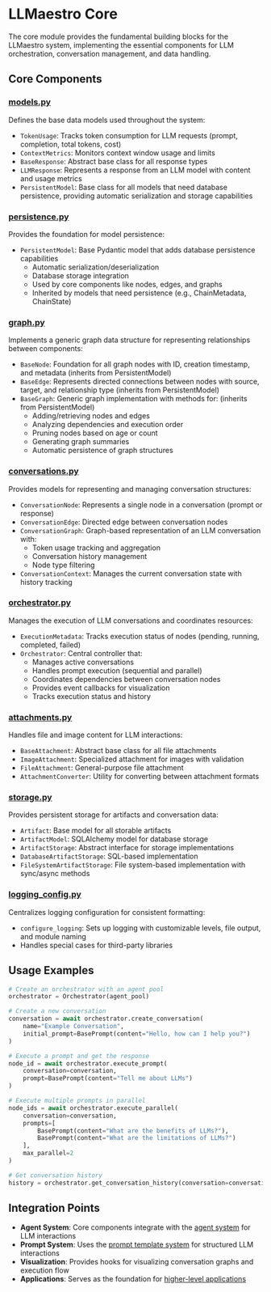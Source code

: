 # LLMaestro Core

The core module provides the fundamental building blocks for the LLMaestro system, implementing the essential components for LLM orchestration, conversation management, and data handling.

## Core Components

### [models.py](./models.py)

Defines the base data models used throughout the system:

- `TokenUsage`: Tracks token consumption for LLM requests (prompt, completion, total tokens, cost)
- `ContextMetrics`: Monitors context window usage and limits
- `BaseResponse`: Abstract base class for all response types
- `LLMResponse`: Represents a response from an LLM model with content and usage metrics
- `PersistentModel`: Base class for all models that need database persistence, providing automatic serialization and storage capabilities

### [persistence.py](./persistence.py)

Provides the foundation for model persistence:

- `PersistentModel`: Base Pydantic model that adds database persistence capabilities
  - Automatic serialization/deserialization
  - Database storage integration
  - Used by core components like nodes, edges, and graphs
  - Inherited by models that need persistence (e.g., ChainMetadata, ChainState)

### [graph.py](./graph.py)

Implements a generic graph data structure for representing relationships between components:

- `BaseNode`: Foundation for all graph nodes with ID, creation timestamp, and metadata (inherits from PersistentModel)
- `BaseEdge`: Represents directed connections between nodes with source, target, and relationship type (inherits from PersistentModel)
- `BaseGraph`: Generic graph implementation with methods for: (inherits from PersistentModel)
  - Adding/retrieving nodes and edges
  - Analyzing dependencies and execution order
  - Pruning nodes based on age or count
  - Generating graph summaries
  - Automatic persistence of graph structures

### [conversations.py](./conversations.py)

Provides models for representing and managing conversation structures:

- `ConversationNode`: Represents a single node in a conversation (prompt or response)
- `ConversationEdge`: Directed edge between conversation nodes
- `ConversationGraph`: Graph-based representation of an LLM conversation with:
  - Token usage tracking and aggregation
  - Conversation history management
  - Node type filtering
- `ConversationContext`: Manages the current conversation state with history tracking

### [orchestrator.py](./orchestrator.py)

Manages the execution of LLM conversations and coordinates resources:

- `ExecutionMetadata`: Tracks execution status of nodes (pending, running, completed, failed)
- `Orchestrator`: Central controller that:
  - Manages active conversations
  - Handles prompt execution (sequential and parallel)
  - Coordinates dependencies between conversation nodes
  - Provides event callbacks for visualization
  - Tracks execution status and history

### [attachments.py](./attachments.py)

Handles file and image content for LLM interactions:

- `BaseAttachment`: Abstract base class for all file attachments
- `ImageAttachment`: Specialized attachment for images with validation
- `FileAttachment`: General-purpose file attachment
- `AttachmentConverter`: Utility for converting between attachment formats

### [storage.py](./storage.py)

Provides persistent storage for artifacts and conversation data:

- `Artifact`: Base model for all storable artifacts
- `ArtifactModel`: SQLAlchemy model for database storage
- `ArtifactStorage`: Abstract interface for storage implementations
- `DatabaseArtifactStorage`: SQL-based implementation
- `FileSystemArtifactStorage`: File system-based implementation with sync/async methods

### [logging_config.py](./logging_config.py)

Centralizes logging configuration for consistent formatting:

- `configure_logging`: Sets up logging with customizable levels, file output, and module naming
- Handles special cases for third-party libraries

## Usage Examples

```python
# Create an orchestrator with an agent pool
orchestrator = Orchestrator(agent_pool)

# Create a new conversation
conversation = await orchestrator.create_conversation(
    name="Example Conversation",
    initial_prompt=BasePrompt(content="Hello, how can I help you?")
)

# Execute a prompt and get the response
node_id = await orchestrator.execute_prompt(
    conversation=conversation,
    prompt=BasePrompt(content="Tell me about LLMs")
)

# Execute multiple prompts in parallel
node_ids = await orchestrator.execute_parallel(
    conversation=conversation,
    prompts=[
        BasePrompt(content="What are the benefits of LLMs?"),
        BasePrompt(content="What are the limitations of LLMs?")
    ],
    max_parallel=2
)

# Get conversation history
history = orchestrator.get_conversation_history(conversation=conversation)
```

## Integration Points

- **Agent System**: Core components integrate with the [agent system](../agents/README.md) for LLM interactions
- **Prompt System**: Uses the [prompt template system](../prompts/README.md) for structured LLM interactions
- **Visualization**: Provides hooks for visualizing conversation graphs and execution flow
- **Applications**: Serves as the foundation for [higher-level applications](../applications/README.md)
